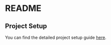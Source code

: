# README 

## Project Setup

You can find the detailed project setup guide [here](./docs/PROJECT.md).
